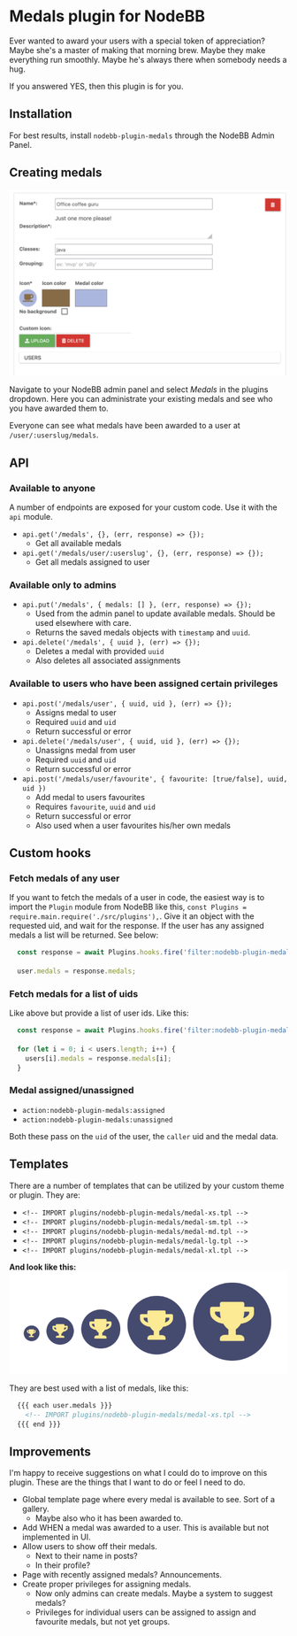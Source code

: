 # Medals plugin for **NodeBB**

Ever wanted to award your users with a special token of appreciation? Maybe she's a master of making that morning brew. Maybe they make everything run smoothly. Maybe he's always there when somebody needs a hug.

If you answered YES, then this plugin is for you.

## Installation

For best results, install `nodebb-plugin-medals` through the NodeBB Admin Panel.

## Creating medals

![Medal creation](/images/admin.png)

Navigate to your NodeBB admin panel and select *Medals* in the plugins dropdown. Here you can administrate your existing medals and see who you have awarded them to.

Everyone can see what medals have been awarded to a user at `/user/:userslug/medals`.

## API

### Available to anyone

A number of endpoints are exposed for your custom code. Use it with the `api` module.

- `api.get('/medals', {}, (err, response) => {});`
  - Get all available medals
- `api.get('/medals/user/:userslug', {}, (err, response) => {});`
  - Get all medals assigned to user

### Available only to admins

- `api.put('/medals', { medals: [] }, (err, response) => {});`
  - Used from the admin panel to update available medals. Should be used elsewhere with care.
  - Returns the saved medals objects with `timestamp` and `uuid`.
- `api.delete('/medals', { uuid }, (err) => {});`
  - Deletes a medal with provided `uuid`
  - Also deletes all associated assignments

### Available to users who have been assigned certain privileges

- `api.post('/medals/user', { uuid, uid }, (err) => {});`
  - Assigns medal to user
  - Required `uuid` and `uid`
  - Return successful or error
- `api.delete('/medals/user', { uuid, uid }, (err) => {});`
  - Unassigns medal from user
  - Required `uuid` and `uid`
  - Return successful or error
- `api.post('/medals/user/favourite', { favourite: [true/false], uuid, uid })`
  - Add medal to users favourites
  - Requires `favourite`, `uuid` and `uid`
  - Return successful or error
  - Also used when a user favourites his/her own medals

## Custom hooks

### Fetch medals of any user

If you want to fetch the medals of a user in code, the easiest way is to import the `Plugin` module from NodeBB like this, `const Plugins = require.main.require('./src/plugins'),`. Give it an object with the requested uid, and wait for the response. If the user has any assigned medals a list will be returned. See below:

```javascript
  const response = await Plugins.hooks.fire('filter:nodebb-plugin-medals/get-user-medals', { uid: user.uid });

  user.medals = response.medals;
```

### Fetch medals for a list of uids

Like above but provide a list of user ids. Like this:

```javascript
  const response = await Plugins.hooks.fire('filter:nodebb-plugin-medals/get-users-medals', { uids: listOfUids });

  for (let i = 0; i < users.length; i++) {
    users[i].medals = response.medals[i];
  }

```

### Medal assigned/unassigned

- `action:nodebb-plugin-medals:assigned`
- `action:nodebb-plugin-medals:unassigned`

Both these pass on the `uid` of the user, the `caller` uid and the medal data.

## Templates

There are a number of templates that can be utilized by your custom theme or plugin. They are:

- `<!-- IMPORT plugins/nodebb-plugin-medals/medal-xs.tpl -->`
- `<!-- IMPORT plugins/nodebb-plugin-medals/medal-sm.tpl -->`
- `<!-- IMPORT plugins/nodebb-plugin-medals/medal-md.tpl -->`
- `<!-- IMPORT plugins/nodebb-plugin-medals/medal-lg.tpl -->`
- `<!-- IMPORT plugins/nodebb-plugin-medals/medal-xl.tpl -->`

**And look like this:** ![Medal templates](images/medal-templates.png)

They are best used with a list of medals, like this:

```html
  {{{ each user.medals }}}
    <!-- IMPORT plugins/nodebb-plugin-medals/medal-xs.tpl -->
  {{{ end }}}
```

## Improvements

I'm happy to receive suggestions on what I could do to improve on this plugin. These are the things that I want to do or feel I need to do.

- Global template page where every medal is available to see. Sort of a gallery.
  - Maybe also who it has been awarded to.
- Add WHEN a medal was awarded to a user. This is available but not implemented in UI.
- Allow users to show off their medals.
  - Next to their name in posts?
  - In their profile?
- Page with recently assigned medals? Announcements.
- Create proper privileges for assigning medals.
  - Now only admins can create medals. Maybe a system to suggest medals?
  - Privileges for individual users can be assigned to assign and favourite medals, but not yet groups.
